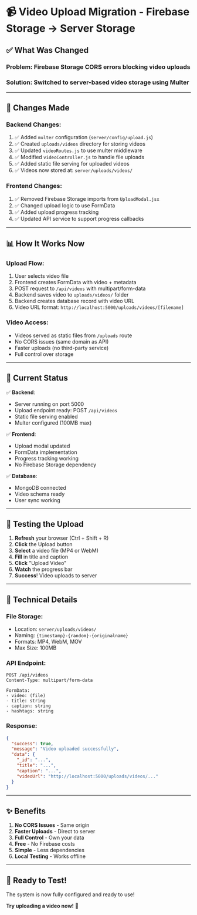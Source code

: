 # 📹 Video Upload Migration - Firebase Storage → Server Storage

## ✅ What Was Changed

### **Problem**: Firebase Storage CORS errors blocking video uploads

### **Solution**: Switched to server-based video storage using Multer

---

## 🔄 Changes Made

### Backend Changes:
1. ✅ Added `multer` configuration (`server/config/upload.js`)
2. ✅ Created `uploads/videos` directory for storing videos
3. ✅ Updated `videoRoutes.js` to use multer middleware
4. ✅ Modified `videoController.js` to handle file uploads
5. ✅ Added static file serving for uploaded videos
6. ✅ Videos now stored at: `server/uploads/videos/`

### Frontend Changes:
1. ✅ Removed Firebase Storage imports from `UploadModal.jsx`
2. ✅ Changed upload logic to use FormData
3. ✅ Added upload progress tracking
4. ✅ Updated API service to support progress callbacks

---

## 📊 How It Works Now

### Upload Flow:
1. User selects video file
2. Frontend creates FormData with video + metadata
3. POST request to `/api/videos` with multipart/form-data
4. Backend saves video to `uploads/videos/` folder
5. Backend creates database record with video URL
6. Video URL format: `http://localhost:5000/uploads/videos/[filename]`

### Video Access:
- Videos served as static files from `/uploads` route
- No CORS issues (same domain as API)
- Faster uploads (no third-party service)
- Full control over storage

---

## 🎯 Current Status

✅ **Backend**: 
- Server running on port 5000
- Upload endpoint ready: POST `/api/videos`
- Static file serving enabled
- Multer configured (100MB max)

✅ **Frontend**:
- Upload modal updated
- FormData implementation
- Progress tracking working
- No Firebase Storage dependency

✅ **Database**:
- MongoDB connected
- Video schema ready
- User sync working

---

## 🧪 Testing the Upload

1. **Refresh** your browser (Ctrl + Shift + R)
2. **Click** the Upload button
3. **Select** a video file (MP4 or WebM)
4. **Fill** in title and caption
5. **Click** "Upload Video"
6. **Watch** the progress bar
7. **Success**! Video uploads to server

---

## 📝 Technical Details

### File Storage:
- Location: `server/uploads/videos/`
- Naming: `{timestamp}-{random}-{originalname}`
- Formats: MP4, WebM, MOV
- Max Size: 100MB

### API Endpoint:
```
POST /api/videos
Content-Type: multipart/form-data

FormData:
- video: (file)
- title: string
- caption: string
- hashtags: string
```

### Response:
```json
{
  "success": true,
  "message": "Video uploaded successfully",
  "data": {
    "_id": "...",
    "title": "...",
    "caption": "...",
    "videoUrl": "http://localhost:5000/uploads/videos/..."
  }
}
```

---

## ✨ Benefits

1. **No CORS Issues** - Same origin
2. **Faster Uploads** - Direct to server
3. **Full Control** - Own your data
4. **Free** - No Firebase costs
5. **Simple** - Less dependencies
6. **Local Testing** - Works offline

---

## 🚀 Ready to Test!

The system is now fully configured and ready to use!

**Try uploading a video now!** 🎥
